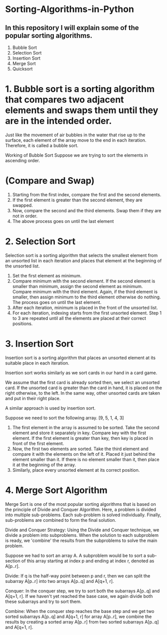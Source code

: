# Sorting-Algorithms-in-Python

## In this repository I will explain some of the popular sorting algorithms.

1. Bubble Sort
2. Selection Sort
3. Insertion Sort
4. Merge Sort
5. Quicksort

# 1. Bubble sort is a sorting algorithm that compares two adjacent elements and swaps them until they are in the intended order.

Just like the movement of air bubbles in the water that rise up to the surface, each element of the array move to the end in each iteration. Therefore, it is called a bubble sort.

Working of Bubble Sort
Suppose we are trying to sort the elements in ascending order.

# (Compare and Swap)

1. Starting from the first index, compare the first and the second elements.
2. If the first element is greater than the second element, they are swapped.
3. Now, compare the second and the third elements. Swap them if they are not in order.
4. The above process goes on until the last element


# 2. Selection Sort
Selection sort is a sorting algorithm that selects the smallest element from an unsorted list in each iteration and places that element at the beginning of the unsorted list.

1. Set the first element as minimum.
2. Compare minimum with the second element. If the second element is smaller than minimum, assign the second element as minimum. Compare minimum with the third element. Again, if the third element is smaller, then assign minimum to the third element otherwise do nothing. The process goes on until the last element.
3. After each iteration, minimum is placed in the front of the unsorted list.
4. For each iteration, indexing starts from the first unsorted element. Step 1 to 3 are repeated until all the elements are placed at their correct positions.

# 3. Insertion Sort

Insertion sort is a sorting algorithm that places an unsorted element at its suitable place in each iteration.

Insertion sort works similarly as we sort cards in our hand in a card game.

We assume that the first card is already sorted then, we select an unsorted card. If the unsorted card is greater than the card in hand, it is placed on the right otherwise, to the left. In the same way, other unsorted cards are taken and put in their right place.

A similar approach is used by insertion sort.

Suppose we need to sort the following array. 
                        [9, 5, 1, 4, 3]
1. The first element in the array is assumed to be sorted. Take the second element and store it separately in key. Compare key with the first element. If the first element is greater than key, then key is placed in front of the first element.
2. Now, the first two elements are sorted. Take the third element and compare it with the elements on the left of it. Placed it just behind the element smaller than it. If there is no element smaller than it, then place it at the beginning of the array.
3. Similarly, place every unsorted element at its correct position.

# 4. Merge Sort Algorithm

Merge Sort is one of the most popular sorting algorithms that is based on the principle of Divide and Conquer Algorithm.
Here, a problem is divided into multiple sub-problems. Each sub-problem is solved individually. Finally, sub-problems are combined to form the final solution.

Divide and Conquer Strategy:
Using the Divide and Conquer technique, we divide a problem into subproblems. When the solution to each subproblem is ready, we 'combine' the results from the subproblems to solve the main problem.

Suppose we had to sort an array A. A subproblem would be to sort a sub-section of this array starting at index p and ending at index r, denoted as A[p..r].

Divide:
If q is the half-way point between p and r, then we can split the subarray A[p..r] into two arrays A[p..q] and A[q+1, r].

Conquer:
In the conquer step, we try to sort both the subarrays A[p..q] and A[q+1, r]. If we haven't yet reached the base case, we again divide both these subarrays and try to sort them.

Combine:
When the conquer step reaches the base step and we get two sorted subarrays A[p..q] and A[q+1, r] for array A[p..r], we combine the results by creating a sorted array A[p..r] from two sorted subarrays A[p..q] and A[q+1, r].

